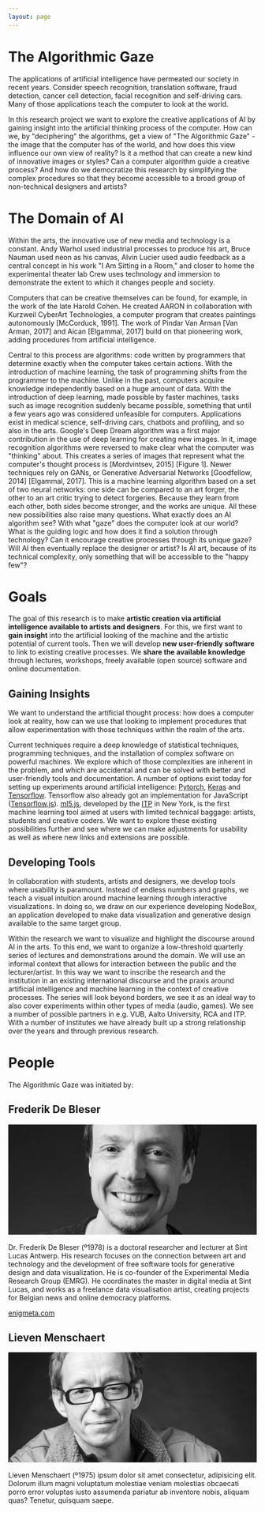 ```yaml
---
layout: page
---
```


# The Algorithmic Gaze

The applications of artificial intelligence have permeated our society in recent years. Consider speech recognition, translation software, fraud detection, cancer cell detection, facial recognition and self-driving cars. Many of those applications teach the computer to look at the world.

In this research project we want to explore the creative applications of AI by gaining insight into the artificial thinking process of the computer. How can we, by "deciphering" the algorithms, get a view of "The Algorithmic Gaze" - the image that the computer has of the world, and how does this view influence our own view of reality? Is it a method that can create a new kind of innovative images or styles? Can a computer algorithm guide a creative process? And how do we democratize this research by simplifying the complex procedures so that they become accessible to a broad group of non-technical designers and artists?

# The Domain of AI

Within the arts, the innovative use of new media and technology is a constant. Andy Warhol used industrial processes to produce his art, Bruce Nauman used neon as his canvas, Alvin Lucier used audio feedback as a central concept in his work "I Am Sitting in a Room," and closer to home the experimental theater lab Crew uses technology and immersion to demonstrate the extent to which it changes people and society.

Computers that can be creative themselves can be found, for example, in the work of the late Harold Cohen. He created AARON in collaboration with Kurzweil CyberArt Technologies, a computer program that creates paintings autonomously [McCorduck, 1991]. The work of Pindar Van Arman [Van Arman, 2017] and Aican [Elgammal, 2017] build on that pioneering work, adding procedures from artificial intelligence.

Central to this process are algorithms: code written by programmers that determine exactly when the computer takes certain actions. With the introduction of machine learning, the task of programming shifts from the programmer to the machine. Unlike in the past, computers acquire knowledge independently based on a huge amount of data. With the introduction of deep learning, made possible by faster machines, tasks such as image recognition suddenly became possible, something that until a few years ago was considered unfeasible for computers. Applications exist in medical science, self-driving cars, chatbots and profiling, and so also in the arts. Google's Deep Dream algorithm was a first major contribution in the use of deep learning for creating new images. In it, image recognition algorithms were reversed to make clear what the computer was "thinking" about. This creates a series of images that represent what the computer's thought process is [Mordvintsev, 2015] [Figure 1]. Newer techniques rely on GANs, or Generative Adversarial Networks [Goodfellow, 2014] [Elgammal, 2017]. This is a machine learning algorithm based on a set of two neural networks: one side can be compared to an art forger, the other to an art critic trying to detect forgeries. Because they learn from each other, both sides become stronger, and the works are unique. All these new possibilities also raise many questions. What exactly does an AI algorithm see? With what "gaze" does the computer look at our world? What is the guiding logic and how does it find a solution through technology? Can it encourage creative processes through its unique gaze? Will AI then eventually replace the designer or artist? Is AI art, because of its technical complexity, only something that will be accessible to the "happy few"?

# Goals

The goal of this research is to make **artistic creation via artificial intelligence available to artists and designers**. For this, we first want to **gain insight** into the artificial looking of the machine and the artistic potential of current tools. Then we will develop **new user-friendly software** to link to existing creative processes. We **share the available knowledge** through lectures, workshops, freely available (open source) software and online documentation.

## Gaining Insights

We want to understand the artificial thought process: how does a computer look at reality, how can we use that looking to implement procedures that allow experimentation with those techniques within the realm of the arts.

Current techniques require a deep knowledge of statistical techniques, programming techniques, and the installation of complex software on powerful machines. We explore which of those complexities are inherent in the problem, and which are accidental and can be solved with better and user-friendly tools and documentation. A number of options exist today for setting up experiments around artificial intelligence: [Pytorch](https://pytorch.org/), [Keras](https://keras.io/) and [Tensorflow](https://www.tensorflow.org/). Tensorflow also already got an implementation for JavaScript ([Tensorflow.js](https://www.tensorflow.org/js/)). [ml5.js](https://ml5js.org/), developed by the [ITP](https://tisch.nyu.edu/itp) in New York, is the first machine learning tool aimed at users with limited technical baggage: artists, students and creative coders. We want to explore these existing possibilities further and see where we can make adjustments for usability as well as where new links and extensions are possible.

## Developing Tools

In collaboration with students, artists and designers, we develop tools where usability is paramount. Instead of endless numbers and graphs, we teach a visual intuition around machine learning through interactive visualizations. In doing so, we draw on our experience developing NodeBox, an application developed to make data visualization and generative design available to the same target group.

Within the research we want to visualize and highlight the discourse around AI in the arts. To this end, we want to organize a low-threshold quarterly series of lectures and demonstrations around the domain. We will use an informal context that allows for interaction between the public and the lecturer/artist. In this way we want to inscribe the research and the institution in an existing international discourse and the praxis around artificial intelligence and machine learning in the context of creative processes. The series will look beyond borders, we see it as an ideal way to also cover experiments within other types of media (audio, games). We see a number of possible partners in e.g. VUB, Aalto University, RCA and ITP. With a number of institutes we have already built up a strong relationship over the years and through previous research.

# People

The Algorithmic Gaze was initiated by:

## Frederik De Bleser

<img src="/static/media/people/frederik-de-bleser.jpg" alt="Head shot of Frederik De Bleser" class="pull-right">

Dr. Frederik De Bleser (º1978) is a doctoral researcher and lecturer at Sint Lucas Antwerp. His research focuses on the connection between art and technology and the development of free software tools for generative design and data visualization. He is co-founder of the Experimental Media Research Group (EMRG). He coordinates the master in digital media at Sint Lucas, and works as a freelance data visualisation artist, creating projects for Belgian news and online democracy platforms.

[enigmeta.com](https://www.enigmeta.com/)

## Lieven Menschaert

<img src="/static/media/people/lieven-menschaert.jpg" alt="Head shot of Lieven Menschaert" class="pull-right">

Lieven Menschaert (º1975) ipsum dolor sit amet consectetur, adipisicing elit. Dolorum illum magni voluptatum molestiae veniam molestias obcaecati porro error voluptas iusto assumenda pariatur ab inventore nobis, aliquam quas? Tenetur, quisquam saepe.

<div class="spacer" style="padding-top: 100px"></div>
